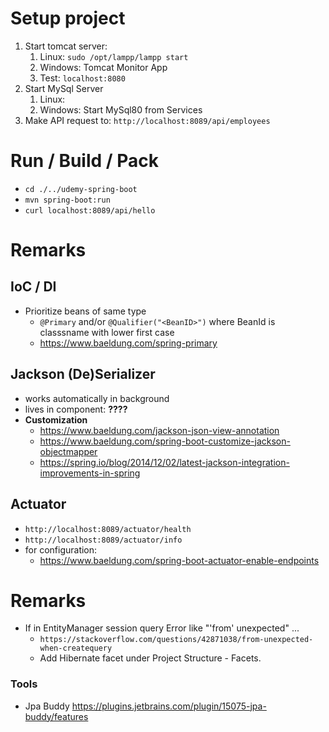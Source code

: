 # Setup project
1. Start tomcat server: 
   1. Linux: `sudo /opt/lampp/lampp start`
   2. Windows: Tomcat Monitor App
   3. Test: `localhost:8080`
2. Start MySql Server
   1. Linux:  
   2. Windows: Start MySql80 from Services
3. Make API request to: `http://localhost:8089/api/employees`


# Run / Build / Pack

- `cd ./../udemy-spring-boot`
- `mvn spring-boot:run`
- `curl localhost:8089/api/hello`


# Remarks

## IoC / DI
- Prioritize beans of same type
  - `@Primary` and/or `@Qualifier("<BeanID>")` where BeanId is classsname with lower first case
  - https://www.baeldung.com/spring-primary

## Jackson (De)Serializer
- works automatically in background
- lives in component: **????**
- **Customization**
  - https://www.baeldung.com/jackson-json-view-annotation
  - https://www.baeldung.com/spring-boot-customize-jackson-objectmapper
  - https://spring.io/blog/2014/12/02/latest-jackson-integration-improvements-in-spring



## Actuator
- `http://localhost:8089/actuator/health`
- `http://localhost:8089/actuator/info`
- for configuration: 
  -   https://www.baeldung.com/spring-boot-actuator-enable-endpoints

# Remarks
- If in EntityManager session query Error like "'from' unexpected" ... 
  - `https://stackoverflow.com/questions/42871038/from-unexpected-when-createquery`
  - Add Hibernate facet under Project Structure - Facets.

### Tools
- Jpa Buddy https://plugins.jetbrains.com/plugin/15075-jpa-buddy/features